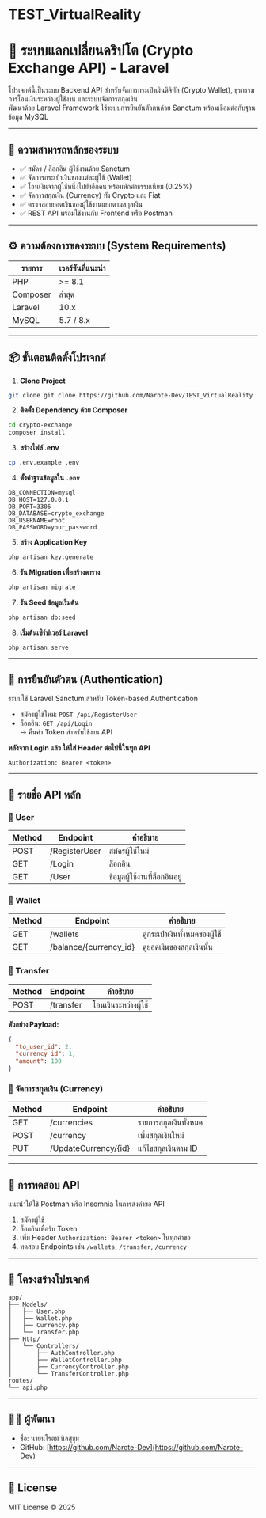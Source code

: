# TEST_VirtualReality
# 💱 ระบบแลกเปลี่ยนคริปโต (Crypto Exchange API) - Laravel

โปรเจกต์นี้เป็นระบบ Backend API สำหรับจัดการกระเป๋าเงินดิจิทัล (Crypto Wallet), ธุรกรรมการโอนเงินระหว่างผู้ใช้งาน และระบบจัดการสกุลเงิน  
พัฒนาด้วย Laravel Framework ใช้ระบบการยืนยันตัวตนด้วย Sanctum พร้อมเชื่อมต่อกับฐานข้อมูล MySQL

---

## 🚀 ความสามารถหลักของระบบ

- ✅ สมัคร / ล็อกอิน ผู้ใช้งานด้วย Sanctum
- ✅ จัดการกระเป๋าเงินของแต่ละผู้ใช้ (Wallet)
- ✅ โอนเงินจากผู้ใช้หนึ่งไปยังอีกคน พร้อมหักค่าธรรมเนียม (0.25%)
- ✅ จัดการสกุลเงิน (Currency) ทั้ง Crypto และ Fiat
- ✅ ตรวจสอบยอดเงินของผู้ใช้งานแยกตามสกุลเงิน
- ✅ REST API พร้อมใช้งานกับ Frontend หรือ Postman

---

## ⚙️ ความต้องการของระบบ (System Requirements)

| รายการ         | เวอร์ชันที่แนะนำ |
|----------------|------------------|
| PHP            | >= 8.1           |
| Composer       | ล่าสุด           |
| Laravel        | 10.x             |
| MySQL          | 5.7 / 8.x        |

---

## 📦 ขั้นตอนติดตั้งโปรเจกต์

1. **Clone Project**  
```bash
git clone git clone https://github.com/Narote-Dev/TEST_VirtualReality
```

2. **ติดตั้ง Dependency ด้วย Composer**  
```bash
cd crypto-exchange
composer install
```

3. **สร้างไฟล์ .env**  
```bash
cp .env.example .env
```

4. **ตั้งค่าฐานข้อมูลใน `.env`**
```
DB_CONNECTION=mysql
DB_HOST=127.0.0.1
DB_PORT=3306
DB_DATABASE=crypto_exchange
DB_USERNAME=root
DB_PASSWORD=your_password
```

5. **สร้าง Application Key**  
```bash
php artisan key:generate
```

6. **รัน Migration เพื่อสร้างตาราง**  
```bash
php artisan migrate
```

7. **รัน Seed ข้อมูลเริ่มต้น**  
```bash
php artisan db:seed
```

8. **เริ่มต้นเซิร์ฟเวอร์ Laravel**  
```bash
php artisan serve
```

---

## 🔐 การยืนยันตัวตน (Authentication)

ระบบใช้ Laravel Sanctum สำหรับ Token-based Authentication

- สมัครผู้ใช้ใหม่: `POST /api/RegisterUser`
- ล็อกอิน: `GET /api/Login`  
  → คืนค่า Token สำหรับใช้งาน API

**หลังจาก Login แล้ว ให้ใส่ Header ต่อไปนี้ในทุก API**  
```
Authorization: Bearer <token>
```

---

## 📮 รายชื่อ API หลัก

### 👤 User
| Method | Endpoint      | คำอธิบาย                      |
|--------|---------------|-------------------------------|
| POST   | /RegisterUser | สมัครผู้ใช้ใหม่               |
| GET    | /Login        | ล็อกอิน                        |
| GET    | /User         | ข้อมูลผู้ใช้งานที่ล็อกอินอยู่ |

### 💼 Wallet
| Method | Endpoint                 | คำอธิบาย                      |
|--------|--------------------------|-------------------------------|
| GET    | /wallets                 | ดูกระเป๋าเงินทั้งหมดของผู้ใช้ |
| GET    | /balance/{currency_id}  | ดูยอดเงินของสกุลเงินนั้น      |

### 🔄 Transfer
| Method | Endpoint  | คำอธิบาย               |
|--------|-----------|------------------------|
| POST   | /transfer | โอนเงินระหว่างผู้ใช้    |

**ตัวอย่าง Payload:**
```json
{
  "to_user_id": 2,
  "currency_id": 1,
  "amount": 100
}
```

### 💱 จัดการสกุลเงิน (Currency)
| Method | Endpoint              | คำอธิบาย               |
|--------|-----------------------|------------------------|
| GET    | /currencies           | รายการสกุลเงินทั้งหมด  |
| POST   | /currency             | เพิ่มสกุลเงินใหม่      |
| PUT    | /UpdateCurrency/{id}  | แก้ไขสกุลเงินตาม ID    |

---

## 🧪 การทดสอบ API

แนะนำให้ใช้ Postman หรือ Insomnia ในการส่งคำขอ API

1. สมัครผู้ใช้
2. ล็อกอินเพื่อรับ Token
3. เพิ่ม Header `Authorization: Bearer <token>` ในทุกคำขอ
4. ทดสอบ Endpoints เช่น `/wallets`, `/transfer`, `/currency`

---

## 🧾 โครงสร้างโปรเจกต์

```
app/
├── Models/
│   ├── User.php
│   ├── Wallet.php
│   ├── Currency.php
│   └── Transfer.php
├── Http/
│   └── Controllers/
│       ├── AuthController.php
│       ├── WalletController.php
│       ├── CurrencyController.php
│       └── TransferController.php
routes/
└── api.php
```

---

## 🧙‍♂️ ผู้พัฒนา

- ชื่อ: นายนโรตม์ นิลสุขุม  
- GitHub: [https://github.com/Narote-Dev](https://github.com/Narote-Dev)

---

## 📄 License

MIT License © 2025
